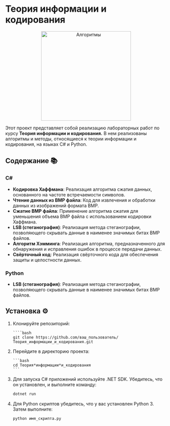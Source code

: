 # Теория информации и кодирования

<p align="center">
  <img align="center" width="280" src="https://cdn-icons-png.flaticon.com/512/59/59118.png" alt="Алгоритмы"/>
</p>

Этот проект представляет собой реализацию лабораторных работ по курсу **Теория информации и кодирования.** В нем реализованы алгоритмы и методы, относящиеся к теории информации и кодирования, на языках C# и Python.

## Содержание 📚

### C#

-   **Кодировка Хаффмана**: Реализация алгоритма сжатия данных, основанного на частоте встречаемости символов.
-   **Чтение данных из BMP файла**: Код для извлечения и обработки данных из изображений формата BMP.
-   **Сжатие BMP файла**: Применение алгоритма сжатия для уменьшения объема BMP файла с использованием кодировки Хаффмана.
-   **LSB (стеганография)**: Реализация метода стеганографии, позволяющего скрывать данные в наименее значимых битах BMP файлов.
-   **Алгоритм Хэмминга**: Реализация алгоритма, предназначенного для обнаружения и исправления ошибок в процессе передачи данных.
-   **Свёрточный код**: Реализация свёрточного кода для обеспечения защиты и целостности данных.

### Python

-   **LSB (стеганография)**: Реализация метода стеганографии, позволяющего скрывать данные в наименее значимых битах BMP файлов.

## Установка ⚙️

1.  Клонируйте репозиторий:

        ````bash
        git clone https://github.com/ваш_пользователь/Теория_информации_и_кодирования.git

2.  Перейдите в директорию проекта:

        ```bash
        cd Теория*информации*и_кодирования
        ```

3.  Для запуска C# приложений используйте .NET SDK. Убедитесь, что он установлен, и выполните команду:

    ```bash
    dotnet run
    ```

4.  Для Python скриптов убедитесь, что у вас установлен Python 3. Затем выполните:

    ```bash
    python имя_скрипта.py
    ```
